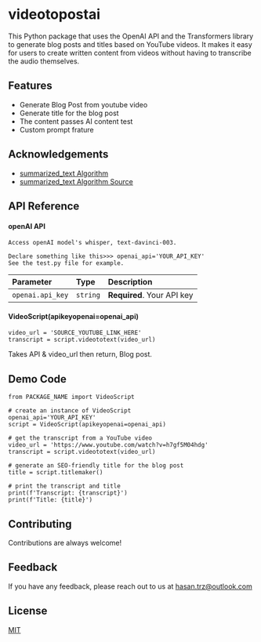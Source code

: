# videotopostai
 This Python package that uses the OpenAI API and the Transformers library to generate blog posts and titles based on YouTube videos. It makes it easy for users to create written content from videos without having to transcribe the audio themselves. 

 
## Features

- Generate Blog Post from youtube video
- Generate title for the blog post
- The content passes AI content test
- Custom prompt frature


## Acknowledgements

 - [summarized_text Algorithm](https://www.youtube.com/watch?v=3V-MJhJvRWg&t=768s)
 - [summarized_text Algorithm Source](https://colab.research.google.com/drive/17lEoIPVozCmaAUHXLSkJSWEtKVnXEMsf?usp=sharing#scrollTo=mCz2lRhAV-G4)
 
## API Reference

#### openAI API

```
Access openAI model's whisper, text-davinci-003.
```
```
Declare something like this>>> openai_api='YOUR_API_KEY'
See the test.py file for example.
```

| Parameter | Type     | Description                |
| :-------- | :------- | :------------------------- |
| `openai.api_key` | `string` | **Required**. Your API key |

#### VideoScript(apikeyopenai=openai_api)
```
video_url = 'SOURCE_YOUTUBE_LINK_HERE'
transcript = script.videototext(video_url)
```
Takes API & video_url then return, Blog post. 


## Demo Code

```
from PACKAGE_NAME import VideoScript

# create an instance of VideoScript
openai_api='YOUR_API_KEY'
script = VideoScript(apikeyopenai=openai_api)

# get the transcript from a YouTube video
video_url = 'https://www.youtube.com/watch?v=h7gf5M04hdg'
transcript = script.videototext(video_url)

# generate an SEO-friendly title for the blog post
title = script.titlemaker()

# print the transcript and title
print(f'Transcript: {transcript}')
print(f'Title: {title}')
```
## Contributing

Contributions are always welcome!

## Feedback

If you have any feedback, please reach out to us at hasan.trz@outlook.com

## License

[MIT](https://github.com/newstroopp2023/videotopostai/blob/main/LICENSE)



